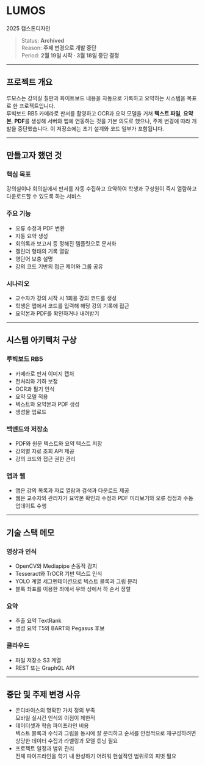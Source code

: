 # LUMOS
2025 캡스톤디자인

> Status: **Archived**  
> Reason: **주제 변경으로 개발 중단**  
> Period: **2월 19일 시작 · 3월 18일 중단 결정**

---

## 프로젝트 개요
루모스는 강의실 칠판과 화이트보드 내용을 자동으로 기록하고 요약하는 시스템을 목표로 한 프로젝트입니다.  
루빅보드 RB5 카메라로 판서를 촬영하고 OCR과 요약 모델을 거쳐 **텍스트 파일**, **요약본**, **PDF**를 생성해 서버와 앱에 연동하는 것을 기본 의도로 했으나, 주제 변경에 따라 개발을 중단했습니다. 이 저장소에는 초기 설계와 코드 일부가 포함됩니다.

---

## 만들고자 했던 것

### 핵심 목표
강의실이나 회의실에서 판서를 자동 수집하고 요약하여 학생과 구성원이 즉시 열람하고 다운로드할 수 있도록 하는 서비스

### 주요 기능
- 오류 수정과 PDF 변환
- 자동 요약 생성
- 회의록과 보고서 등 정해진 템플릿으로 문서화
- 캘린더 형태의 기록 열람
- 영단어 보충 설명
- 강의 코드 기반의 접근 제어와 그룹 공유

### 시나리오
- 교수자가 강의 시작 시 1회용 강의 코드를 생성
- 학생은 앱에서 코드를 입력해 해당 강의 기록에 접근
- 요약본과 PDF를 확인하거나 내려받기

---

## 시스템 아키텍처 구상

### 루빅보드 RB5
- 카메라로 판서 이미지 캡처
- 전처리와 기하 보정
- OCR과 필기 인식
- 요약 모델 적용
- 텍스트와 요약본과 PDF 생성
- 생성물 업로드

### 백엔드와 저장소
- PDF와 원문 텍스트와 요약 텍스트 저장
- 강의별 자료 조회 API 제공
- 강의 코드와 접근 권한 관리

### 앱과 웹
- 앱은 강의 목록과 자료 열람과 검색과 다운로드 제공
- 웹은 교수자와 관리자가 요약본 확인과 수정과 PDF 미리보기와 오류 정정과 수동 업데이트 수행

---

## 기술 스택 메모

### 영상과 인식
- OpenCV와 Mediapipe 손동작 감지
- Tesseract와 TrOCR 기반 텍스트 인식
- YOLO 계열 세그멘테이션으로 텍스트 블록과 그림 분리
- 블록 좌표를 이용한 좌에서 우와 상에서 하 순서 정렬

### 요약
- 추출 요약 TextRank
- 생성 요약 T5와 BART와 Pegasus 후보

### 클라우드
- 파일 저장소 S3 계열
- REST 또는 GraphQL API

---

## 중단 및 주제 변경 사유

- 온디바이스의 명확한 가치 정의 부족  
  모바일 실시간 인식의 이점이 제한적
- 데이터셋과 학습 파이프라인 비용  
  텍스트 블록과 수식과 그림을 동시에 잘 분리하고 순서를 안정적으로 재구성하려면 상당한 데이터 수집과 라벨링과 모델 튜닝 필요
- 프로젝트 일정과 범위 관리  
  전체 파이프라인을 학기 내 완성하기 어려워 현실적인 범위로의 피벗 필요



